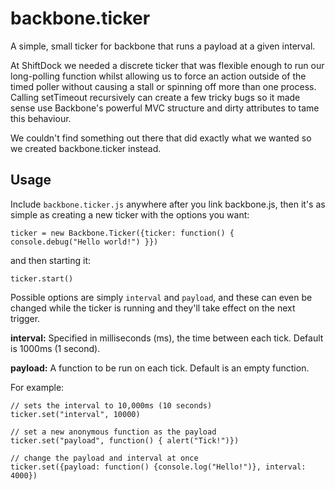 backbone.ticker
===============

A simple, small ticker for backbone that runs a payload at a given interval.

At ShiftDock we needed a discrete ticker that was flexible enough to run our long-polling function whilst allowing
us to force an action outside of the timed poller without causing a stall or spinning off more than one process. Calling
setTimeout recursively can create a few tricky bugs so it made sense use Backbone's powerful MVC structure and dirty 
attributes to tame this behaviour.

We couldn't find something out there that did exactly what we wanted so we created backbone.ticker instead.

## Usage

Include `backbone.ticker.js` anywhere after you link backbone.js, then it's as simple as creating a new ticker with the
options you want:

    ticker = new Backbone.Ticker({ticker: function() { console.debug("Hello world!") }})
    
and then starting it:

    ticker.start()

Possible options are simply `interval` and `payload`, and these can even be changed while the ticker is running and they'll take effect on the next trigger.

__interval:__ Specified in milliseconds (ms), the time between each tick. Default is 1000ms (1 second).

__payload:__ A function to be run on each tick. Default is an empty function.

For example:

    // sets the interval to 10,000ms (10 seconds)
    ticker.set("interval", 10000)

    // set a new anonymous function as the payload
    ticker.set("payload", function() { alert("Tick!")})

    // change the payload and interval at once
    ticker.set({payload: function() {console.log("Hello!")}, interval: 4000})
    



